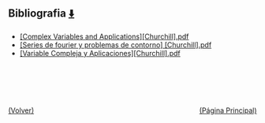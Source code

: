 
<html>
<body>
<h2>Bibliografia <a href="https://downgit.github.io/#/home?url=https://github.com/Apuntes-FIUBA/Apuntes-Electronica/tree/main/81 - Matemática/8105 - Analisis Matematico III A/Bibliografia" style="font-size:20px">  ⬇️ </a></h2>
<ul>
    <li><a href="[Complex Variables and Applications][Churchill].pdf">[Complex Variables and Applications][Churchill].pdf</a></li>
    <li><a href="[Series de fourier y problemas de contorno] [Churchill].pdf">[Series de fourier y problemas de contorno] [Churchill].pdf</a></li>
    <li><a href="[Variable Compleja y Aplicaciones][Churchill].pdf">[Variable Compleja y Aplicaciones][Churchill].pdf</a></li>
</ul>
</body>
</html>









<br><br><br><br><br><a href="../" style="float: left">(Volver)</a> <a href="https://apuntes-fiuba.github.io/Apuntes-Electronica" style="float: right">(Página Principal)</a>
